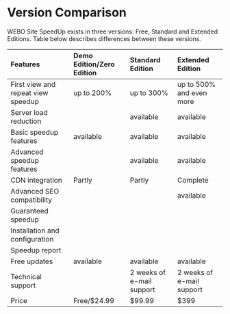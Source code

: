 # Version Comparison #

WEBO Site SpeedUp exists in three versions: Free, Standard and Extended Editions. Table below describes differences between these versions.

| **Features** | **Demo Edition/Zero Edition** | **Standard Edition** | **Extended Edition** |
|:-------------|:------------------------------|:---------------------|:---------------------|
|First view and repeat view speedup|up to 200%|up to 300%|up to 500% and even more|
|Server load reduction|  |available|available|
|Basic speedup features|available|available|available|
|Advanced speedup features|  |available|available|
|CDN integration|Partly|Partly|Complete|
|Advanced SEO compatibility|  |  |available|
|Guaranteed speedup|  |  |  |
|Installation and configuration|  |  |  |
|Speedup report|  |  |  |
|Free updates|available|available|available|
|Technical support|  |2 weeks of e-mail support|2 weeks of e-mail support|
|Price|Free/$24.99|$99.99|$399|